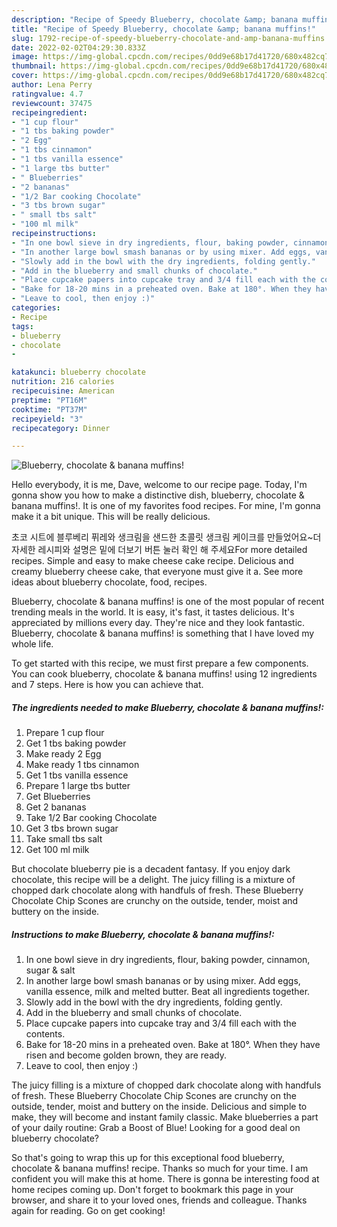 ```yaml
---
description: "Recipe of Speedy Blueberry, chocolate &amp; banana muffins!"
title: "Recipe of Speedy Blueberry, chocolate &amp; banana muffins!"
slug: 1792-recipe-of-speedy-blueberry-chocolate-and-amp-banana-muffins
date: 2022-02-02T04:29:30.833Z
image: https://img-global.cpcdn.com/recipes/0dd9e68b17d41720/680x482cq70/blueberry-chocolate-banana-muffins-recipe-main-photo.jpg
thumbnail: https://img-global.cpcdn.com/recipes/0dd9e68b17d41720/680x482cq70/blueberry-chocolate-banana-muffins-recipe-main-photo.jpg
cover: https://img-global.cpcdn.com/recipes/0dd9e68b17d41720/680x482cq70/blueberry-chocolate-banana-muffins-recipe-main-photo.jpg
author: Lena Perry
ratingvalue: 4.7
reviewcount: 37475
recipeingredient:
- "1 cup flour"
- "1 tbs baking powder"
- "2 Egg"
- "1 tbs cinnamon"
- "1 tbs vanilla essence"
- "1 large tbs butter"
- " Blueberries"
- "2 bananas"
- "1/2 Bar cooking Chocolate"
- "3 tbs brown sugar"
- " small tbs salt"
- "100 ml milk"
recipeinstructions:
- "In one bowl sieve in dry ingredients, flour, baking powder, cinnamon, sugar & salt"
- "In another large bowl smash bananas or by using mixer. Add eggs, vanilla essence, milk and melted butter. Beat all ingredients together."
- "Slowly add in the bowl with the dry ingredients, folding gently."
- "Add in the blueberry and small chunks of chocolate."
- "Place cupcake papers into cupcake tray and 3/4 fill each with the contents."
- "Bake for 18-20 mins in a preheated oven. Bake at 180°. When they have risen and become golden brown, they are ready."
- "Leave to cool, then enjoy :)"
categories:
- Recipe
tags:
- blueberry
- chocolate
- 

katakunci: blueberry chocolate  
nutrition: 216 calories
recipecuisine: American
preptime: "PT16M"
cooktime: "PT37M"
recipeyield: "3"
recipecategory: Dinner

---
```



![Blueberry, chocolate & banana muffins!](https://img-global.cpcdn.com/recipes/0dd9e68b17d41720/680x482cq70/blueberry-chocolate-banana-muffins-recipe-main-photo.jpg)

Hello everybody, it is me, Dave, welcome to our recipe page. Today, I'm gonna show you how to make a distinctive dish, blueberry, chocolate & banana muffins!. It is one of my favorites food recipes. For mine, I'm gonna make it a bit unique. This will be really delicious.

초코 시트에 블루베리 퓌레와 생크림을 샌드한 초콜릿 생크림 케이크를 만들었어요~더 자세한 레시피와 설명은 밑에 더보기 버튼 눌러 확인 해 주세요For more detailed recipes. Simple and easy to make cheese cake recipe. Delicious and creamy blueberry cheese cake, that everyone must give it a. See more ideas about blueberry chocolate, food, recipes.

Blueberry, chocolate & banana muffins! is one of the most popular of recent trending meals in the world. It is easy, it's fast, it tastes delicious. It's appreciated by millions every day. They're nice and they look fantastic. Blueberry, chocolate & banana muffins! is something that I have loved my whole life.


To get started with this recipe, we must first prepare a few components. You can cook blueberry, chocolate & banana muffins! using 12 ingredients and 7 steps. Here is how you can achieve that.

<!--inarticleads1-->

##### The ingredients needed to make Blueberry, chocolate & banana muffins!:

1. Prepare 1 cup flour
1. Get 1 tbs baking powder
1. Make ready 2 Egg
1. Make ready 1 tbs cinnamon
1. Get 1 tbs vanilla essence
1. Prepare 1 large tbs butter
1. Get  Blueberries
1. Get 2 bananas
1. Take 1/2 Bar cooking Chocolate
1. Get 3 tbs brown sugar
1. Take  small tbs salt
1. Get 100 ml milk


But chocolate blueberry pie is a decadent fantasy. If you enjoy dark chocolate, this recipe will be a delight. The juicy filling is a mixture of chopped dark chocolate along with handfuls of fresh. These Blueberry Chocolate Chip Scones are crunchy on the outside, tender, moist and buttery on the inside. 

<!--inarticleads2-->

##### Instructions to make Blueberry, chocolate & banana muffins!:

1. In one bowl sieve in dry ingredients, flour, baking powder, cinnamon, sugar & salt
1. In another large bowl smash bananas or by using mixer. Add eggs, vanilla essence, milk and melted butter. Beat all ingredients together.
1. Slowly add in the bowl with the dry ingredients, folding gently.
1. Add in the blueberry and small chunks of chocolate.
1. Place cupcake papers into cupcake tray and 3/4 fill each with the contents.
1. Bake for 18-20 mins in a preheated oven. Bake at 180°. When they have risen and become golden brown, they are ready.
1. Leave to cool, then enjoy :)


The juicy filling is a mixture of chopped dark chocolate along with handfuls of fresh. These Blueberry Chocolate Chip Scones are crunchy on the outside, tender, moist and buttery on the inside. Delicious and simple to make, they will become and instant family classic. Make blueberries a part of your daily routine: Grab a Boost of Blue! Looking for a good deal on blueberry chocolate? 

So that's going to wrap this up for this exceptional food blueberry, chocolate & banana muffins! recipe. Thanks so much for your time. I am confident you will make this at home. There is gonna be interesting food at home recipes coming up. Don't forget to bookmark this page in your browser, and share it to your loved ones, friends and colleague. Thanks again for reading. Go on get cooking!

